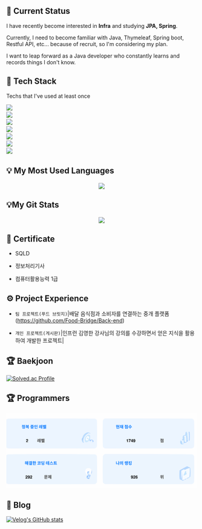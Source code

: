 ## 👋 Current Status

I have recently become interested in **Infra** and studying **JPA, Spring**.

Currently, I need to become familiar with Java, Thymeleaf, Spring boot, Restful API, etc... because of recruit, so I'm considering my plan.

I want to leap forward as a Java developer who constantly learns and records things I don't know.

## 💪 Tech Stack
Techs that I've used at least once

  <a href="https://skillicons.dev">
    <img src="https://skillicons.dev/icons?i=java,python,c" />
  </a>
  </br>
  <a href="https://skillicons.dev">
    <img src="https://skillicons.dev/icons?i=spring,django,flask,hibernate" />
  </a>
  </br>
  <a href="https://skillicons.dev">
    <img src="https://skillicons.dev/icons?i=mysql,postgres,sqlite,redis" />
  </a>
  </br>
  <a href="https://skillicons.dev">
    <img src="https://skillicons.dev/icons?i=aws,linux,docker,sentry" />
  </a>
  </br>
  <a href="https://skillicons.dev">
    <img src="https://skillicons.dev/icons?i=github,git,postman">
  </a>
  </br>
  <a href="https://skillicons.dev">
    <img src="https://skillicons.dev/icons?i=idea,vscode" />
  </a>
  </br>
  <a href="https://skillicons.dev">
    <img src="https://skillicons.dev/icons?i=discord,notion" />
  </a>

## 💡 My Most Used Languages

<p align="center">
  <a href="https://github.com/dnwls16071">
    <img align="center" src="https://github-readme-stats.vercel.app/api/top-langs/?username=dnwls16071&layout=compact&show_icons=$true&show_owner=true&hide_title=true&theme=nord&hide=html" />
  </a>
</p>

## 💡My Git Stats

<p align="center">
  <a href="https://github.com/dnwls16071">
    <img align="center" src="https://github-readme-stats.vercel.app/api?username=dnwls16071&&show_icons=true&include_all_commits=false&theme=nord"/>
  </a>
</p>

## 🥇 Certificate

- SQLD
  
- 정보처리기사

- 컴퓨터활용능력 1급

## ⚙ Project Experience

- `팀 프로젝트(푸드 브릿지)`|배달 음식점과 소비자를 연결하는 중개 플랫폼(https://github.com/Food-Bridge/Back-end)

- `개인 프로젝트(게시판)`|인프런 김영한 강사님의 강의를 수강하면서 얻은 지식을 활용하여 개발한 프로젝트|

## 🏆 Baekjoon

[![Solved.ac Profile](http://mazassumnida.wtf/api/v2/generate_badge?boj=dnwls16071)](https://solved.ac/dnwls16071/)

## 🏆 Programmers

![Programmers Badge](https://raw.githubusercontent.com/dnwls16071/Github_Programmers_Rank/main/result/result.svg?cache_buster=TIMESTAMP)

## 📩 Blog
[![Velog's GitHub stats](https://velog-readme-stats.vercel.app/api?name=dnwls4659&color=dark)](https://velog.io/@dnwls4659/posts)
